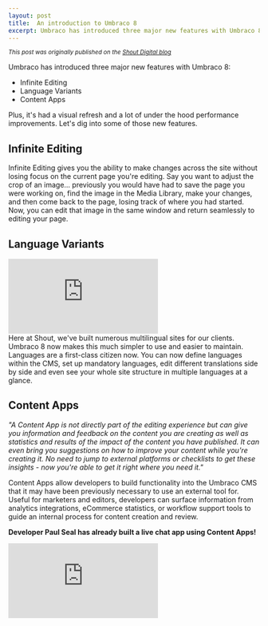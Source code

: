 ```yaml
---
layout: post
title:  An introduction to Umbraco 8
excerpt: Umbraco has introduced three major new features with Umbraco 8. Let's dig into some of those new features here.
---
```


<small>_This post was originally published on the [Shout Digital blog](https://www.shoutdigital.com/insights/blog/an-introduction-to-umbraco-8/)_</small>

Umbraco has introduced three major new features with Umbraco 8:

- Infinite Editing
- Language Variants
- Content Apps

Plus, it's had a visual refresh and a lot of under the hood performance improvements. Let's dig into some of those new features.

## Infinite Editing
Infinite Editing gives you the ability to make changes across the site without losing focus on the current page you're editing. Say you want to adjust the crop of an image... previously you would have had to save the page you were working on, find the image in the Media Library, make your changes, and then come back to the page, losing track of where you had started. Now, you can edit that image in the same window and return seamlessly to editing your page.

## Language Variants
<div class="iframe">
<iframe src="https://www.youtube.com/embed/-vzxCdjq4FM" frameborder="0" allow="accelerometer; autoplay; encrypted-media; gyroscope; picture-in-picture"></iframe>
</div>
Here at Shout, we've built numerous multilingual sites for our clients. Umbraco 8 now makes this much simpler to use and easier to maintain. Languages are a first-class citizen now. You can now define languages within the CMS, set up mandatory languages, edit different translations side by side and even see your whole site structure in multiple languages at a glance.

## Content Apps
_"A Content App is not directly part of the editing experience but can give you information and feedback on the content you are creating as well as statistics and results of the impact of the content you have published. It can even bring you suggestions on how to improve your content while you're creating it. No need to jump to external platforms or checklists to get these insights - now you're able to get it right where you need it."_

Content Apps allow developers to build functionality into the Umbraco CMS that it may have been previously necessary to use an external tool for. Useful for marketers and editors, developers can surface information from analytics integrations, eCommerce statistics, or workflow support tools to guide an internal process for content creation and review.

__Developer Paul Seal has already built a live chat app using Content Apps!__

<div class="iframe">
<iframe src="https://www.youtube.com/embed/TbQsMDQ_vys" frameborder="0" allow="accelerometer; autoplay; encrypted-media; gyroscope; picture-in-picture"></iframe>
</div>